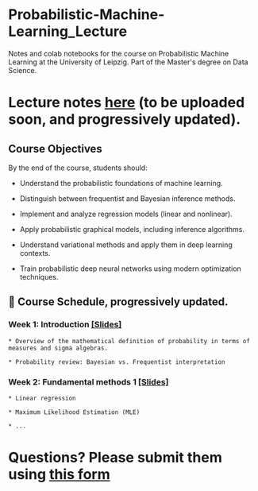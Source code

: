 # Probabilistic-Machine-Learning_Lecture
Notes and colab notebooks for the course on Probabilistic Machine Learning at the University of Leipzig. Part of the Master's degree on Data Science.

# Lecture notes [here]() (to be uploaded soon, and progressively updated).

## Course Objectives

By the end of the course, students should:

- Understand the probabilistic foundations of machine learning.
  
- Distinguish between frequentist and Bayesian inference methods.
  
- Implement and analyze regression models (linear and nonlinear).
  
- Apply probabilistic graphical models, including inference algorithms.
  
- Understand variational methods and apply them in deep learning contexts.
  
- Train probabilistic deep neural networks using modern optimization techniques.


## 📅 Course Schedule, progressively updated.
### Week 1: Introduction [[Slides]](https://docs.google.com/presentation/d/1a0wVymfm430GrHAdf4CXsHHTYLapdqjrW0NQ4rI1Zbk/edit?usp=sharing)

    * Overview of the mathematical definition of probability in terms of measures and sigma algebras.

    * Probability review: Bayesian vs. Frequentist interpretation

### Week 2: Fundamental methods 1 [[Slides]]() 

    * Linear regression

    * Maximum Likelihood Estimation (MLE)

    * ...


# Questions? Please submit them using [this form](https://cloud.scadsai.uni-leipzig.de/index.php/apps/forms/s/aqG6wrnoWtqSHXb65PrEHHTr)
